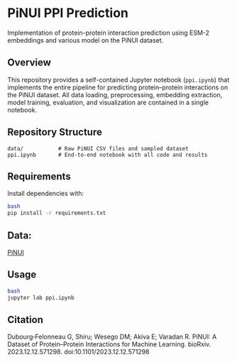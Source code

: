 # PiNUI PPI Prediction

Implementation of protein-protein interaction prediction using ESM-2 embeddings and various model on the PiNUI dataset.

## Overview

This repository provides a self-contained Jupyter notebook (`ppi.ipynb`) that implements the entire pipeline for predicting protein–protein interactions on the PiNUI dataset. All data loading, preprocessing, embedding extraction, model training, evaluation, and visualization are contained in a single notebook.

## Repository Structure

```
data/           # Raw PiNUI CSV files and sampled dataset
ppi.ipynb       # End‑to‑end notebook with all code and results

```

## Requirements

Install dependencies with:

```bash
bash
pip install -r requirements.txt

```

## Data:
[PiNUI](https://linktr.ee/geoffroy.shiru)

## Usage

```bash
bash
jupyter lab ppi.ipynb

```

## Citation

Dubourg‑Felonneau G, Shiru; Wesego DM; Akiva E; Varadan R. PiNUI: A Dataset of Protein–Protein Interactions for Machine Learning. bioRxiv. 2023.12.12.571298. doi:10.1101/2023.12.12.571298
